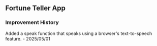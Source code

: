 ## Fortune Teller App ##

### Improvement History ###
Added a speak function that speaks using a browser's text-to-speech feature. - 2025/05/01